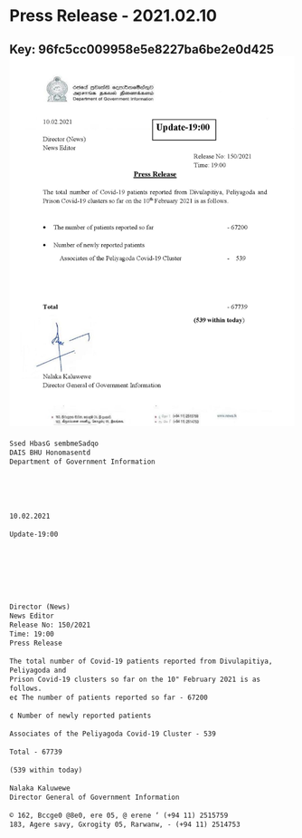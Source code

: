 # Press Release - 2021.02.10 
Key: 96fc5cc009958e5e8227ba6be2e0d425 
![img](img/96fc5cc009958e5e8227ba6be2e0d425.jpg)
---
```
Ssed HbasG sembmeSadqo
DAIS BHU Honomasentd
Department of Government Information

 

 

10.02.2021

Update-19:00

 

 

 

Director (News)
News Editor
Release No: 150/2021
Time: 19:00
Press Release

The total number of Covid-19 patients reported from Divulapitiya, Peliyagoda and
Prison Covid-19 clusters so far on the 10" February 2021 is as follows.
e¢ The number of patients reported so far - 67200

¢ Number of newly reported patients

Associates of the Peliyagoda Covid-19 Cluster - 539

Total - 67739

(539 within today)

Nalaka Kaluwewe
Director General of Government Information

© 162, Bccge0 @8e0, ere 05, @ erene ‘ (+94 11) 2515759
183, Agere savy, Gxrogity 05, Rarwanw, - (+94 11) 2514753

```
